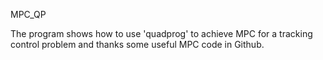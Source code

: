 MPC_QP

The program shows how to use 'quadprog' to achieve MPC for a tracking control problem and thanks some useful MPC code in Github.
